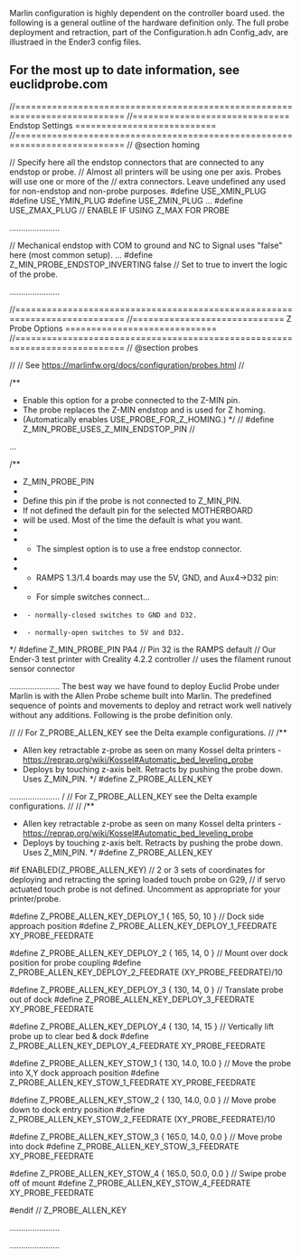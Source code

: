 Marlin configuration is highly dependent on the controller board used. the following is a general outline of the hardware definition only. 
The full probe deployment and retraction, part of the Configuration.h adn Config_adv, are illustraed in the Ender3 config files. 
## For the most up to date information, see euclidprobe.com

//===========================================================================
//============================== Endstop Settings ===========================
//===========================================================================
// @section homing

// Specify here all the endstop connectors that are connected to any endstop or probe.
// Almost all printers will be using one per axis. Probes will use one or more of the
// extra connectors. Leave undefined any used for non-endstop and non-probe purposes.
#define USE_XMIN_PLUG
#define USE_YMIN_PLUG
#define USE_ZMIN_PLUG
...
#define USE_ZMAX_PLUG // ENABLE IF USING Z_MAX FOR PROBE

......................

// Mechanical endstop with COM to ground and NC to Signal uses "false" here (most common setup).
...
#define Z_MIN_PROBE_ENDSTOP_INVERTING false // Set to true to invert the logic of the probe.

......................

//===========================================================================
//============================= Z Probe Options =============================
//===========================================================================
// @section probes

//
// See https://marlinfw.org/docs/configuration/probes.html
//

/**
 * Enable this option for a probe connected to the Z-MIN pin.
 * The probe replaces the Z-MIN endstop and is used for Z homing.
 * (Automatically enables USE_PROBE_FOR_Z_HOMING.)
 */
// #define Z_MIN_PROBE_USES_Z_MIN_ENDSTOP_PIN // 

...

/**
 * Z_MIN_PROBE_PIN
 *
 * Define this pin if the probe is not connected to Z_MIN_PIN.
 * If not defined the default pin for the selected MOTHERBOARD
 * will be used. Most of the time the default is what you want.
 *
 *  - The simplest option is to use a free endstop connector.
 *
 *  - RAMPS 1.3/1.4 boards may use the 5V, GND, and Aux4->D32 pin:
 *    - For simple switches connect...
 *      - normally-closed switches to GND and D32.
 *      - normally-open switches to 5V and D32.
 */
#define Z_MIN_PROBE_PIN PA4 // Pin 32 is the RAMPS default
                            // Our Ender-3 test printer with Creality 4.2.2 controller
                            // uses the filament runout sensor connector 

......................
The best way we have found to deploy Euclid Probe under Marlin is with the Allen Probe scheme built into Marlin. The predefined sequence of points and movements to deploy and retract work well natively without any additions.
Following is the probe definition only.

//
// For Z_PROBE_ALLEN_KEY see the Delta example configurations.
//
/**
 * Allen key retractable z-probe as seen on many Kossel delta printers - https://reprap.org/wiki/Kossel#Automatic_bed_leveling_probe
 * Deploys by touching z-axis belt. Retracts by pushing the probe down. Uses Z_MIN_PIN.
 */
#define Z_PROBE_ALLEN_KEY

......................
/
// For Z_PROBE_ALLEN_KEY see the Delta example configurations.
//
// 
/**
 * Allen key retractable z-probe as seen on many Kossel delta printers - https://reprap.org/wiki/Kossel#Automatic_bed_leveling_probe
 * Deploys by touching z-axis belt. Retracts by pushing the probe down. Uses Z_MIN_PIN.
 */
#define Z_PROBE_ALLEN_KEY

#if ENABLED(Z_PROBE_ALLEN_KEY)
  // 2 or 3 sets of coordinates for deploying and retracting the spring loaded touch probe on G29,
  // if servo actuated touch probe is not defined. Uncomment as appropriate for your printer/probe.

  #define Z_PROBE_ALLEN_KEY_DEPLOY_1 { 165, 50, 10 }  // Dock side approach position
  #define Z_PROBE_ALLEN_KEY_DEPLOY_1_FEEDRATE XY_PROBE_FEEDRATE

  #define Z_PROBE_ALLEN_KEY_DEPLOY_2 { 165, 14, 0 }  // Mount over dock position for probe coupling
  #define Z_PROBE_ALLEN_KEY_DEPLOY_2_FEEDRATE (XY_PROBE_FEEDRATE)/10

  #define Z_PROBE_ALLEN_KEY_DEPLOY_3 { 130, 14, 0 } // Translate probe out of dock 
  #define Z_PROBE_ALLEN_KEY_DEPLOY_3_FEEDRATE XY_PROBE_FEEDRATE

  #define Z_PROBE_ALLEN_KEY_DEPLOY_4 { 130, 14, 15 } // Vertically lift probe up to clear bed & dock 
  #define Z_PROBE_ALLEN_KEY_DEPLOY_4_FEEDRATE XY_PROBE_FEEDRATE

  #define Z_PROBE_ALLEN_KEY_STOW_1 { 130, 14.0, 10.0 } // Move the probe into X,Y dock approach position
  #define Z_PROBE_ALLEN_KEY_STOW_1_FEEDRATE XY_PROBE_FEEDRATE

  #define Z_PROBE_ALLEN_KEY_STOW_2 { 130, 14.0, 0.0 } // Move probe down to dock entry position
  #define Z_PROBE_ALLEN_KEY_STOW_2_FEEDRATE (XY_PROBE_FEEDRATE)/10

  #define Z_PROBE_ALLEN_KEY_STOW_3 { 165.0, 14.0, 0.0 } // Move probe into dock
  #define Z_PROBE_ALLEN_KEY_STOW_3_FEEDRATE XY_PROBE_FEEDRATE

  #define Z_PROBE_ALLEN_KEY_STOW_4 { 165.0, 50.0, 0.0 } // Swipe probe off of mount 
  #define Z_PROBE_ALLEN_KEY_STOW_4_FEEDRATE XY_PROBE_FEEDRATE

#endif // Z_PROBE_ALLEN_KEY


......................

......................
